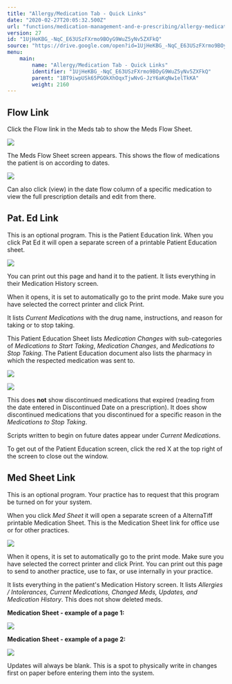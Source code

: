 ```yaml
---
title: "Allergy/Medication Tab - Quick Links"
date: "2020-02-27T20:05:32.500Z"
url: "functions/medication-management-and-e-prescribing/allergy-medication-tab-quick-links.html"
version: 27
id: "1UjHeKBG_-NqC_E63USzFXrmo9BOyG9WuZ5yNv5ZXFkQ"
source: "https://drive.google.com/open?id=1UjHeKBG_-NqC_E63USzFXrmo9BOyG9WuZ5yNv5ZXFkQ"
menu:
    main:
        name: "Allergy/Medication Tab - Quick Links"
        identifier: "1UjHeKBG_-NqC_E63USzFXrmo9BOyG9WuZ5yNv5ZXFkQ"
        parent: "1BT9iwpUSk65PGOkXhOqxTjwNvG-JzY6aKqNw1elTkKA"
        weight: 2160
---
```

## Flow Link

Click the Flow link in the Meds tab to show the Meds Flow Sheet.

![](allergy-medication-tab-quick-links.images/image4.png)

The Meds Flow Sheet screen appears. This shows the flow of medications the patient is on according to dates.

![](allergy-medication-tab-quick-links.images/image5.png)

Can also click (view) in the date flow column of a specific medication to view the full prescription details and edit from there.

## Pat. Ed Link

This is an optional program. This is the Patient Education link. When you click Pat Ed it will open a separate screen of a printable Patient Education sheet.

![](allergy-medication-tab-quick-links.images/image2.png)

You can print out this page and hand it to the patient. It lists everything in their Medication History screen.

When it opens, it is set to automatically go to the print mode. Make sure you have selected the correct printer and click Print.

It lists *Current Medications* with the drug name, instructions, and reason for taking or to stop taking.

This Patient Education Sheet lists *Medication Changes* with sub-categories of *Medications to Start Taking*, *Medication Changes*, and *Medications to Stop Taking*. The Patient Education document also lists the pharmacy in which the respected medication was sent to.

![](allergy-medication-tab-quick-links.images/image7.png)

![](allergy-medication-tab-quick-links.images/image6.png)

This does **not** show discontinued medications that expired (reading from the date entered in Discontinued Date on a prescription). It does show discontinued medications that you discontinued for a specific reason in the *Medications to Stop Taking*.

Scripts written to begin on future dates appear under *Current Medications*.

To get out of the Patient Education screen, click the red X at the top right of the screen to close out the window.

## Med Sheet Link

This is an optional program. Your practice has to request that this program be turned on for your system.

When you click *Med Sheet* it will open a separate screen of a AlternaTiff printable Medication Sheet. This is the Medication Sheet link for office use or for other practices.

![](allergy-medication-tab-quick-links.images/image2.png)

When it opens, it is set to automatically go to the print mode. Make sure you have selected the correct printer and click Print. You can print out this page to send to another practice, use to fax, or use internally in your practice.

It lists everything in the patient's Medication History screen. It lists *Allergies / Intolerances, Current Medications, Changed Meds, Updates, and Medication History*. This does not show deleted meds.

**Medication Sheet - example of a page 1:**

![](allergy-medication-tab-quick-links.images/image1.png)

**Medication Sheet - example of a page 2:**

![](allergy-medication-tab-quick-links.images/image3.png)

Updates will always be blank. This is a spot to physically write in changes first on paper before entering them into the system.

